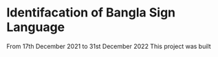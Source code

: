 # Identifacation of Bangla Sign Language

From 17th December 2021 to 31st December 2022 This project was built

